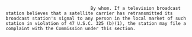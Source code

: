 
                                    By whom. If a television broadcast station believes that a satellite carrier has retransmitted its broadcast station's signal to any person in the local market of such station in violation of 47 U.S.C. 325 (b)(1), the station may file a complaint with the Commission under this section.


